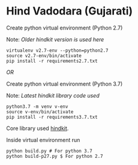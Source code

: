 # Hind Vadodara (Gujarati)

Create python virtual environment (Python 2.7)

Note: *Older hindkit version is used here*
```
virtualenv v2.7-env --python=python2.7
source v2.7-env/bin/activate
pip install -r requirements2.7.txt
```

*OR*

Create python virtual environment (Python 3.7)

Note: *Latest hindkit library code used*
```
python3.7 -m venv v-env
source v-env/bin/activate
pip install -r requirements3.7.txt
```

Core library used [hindkit](https://github.com/itfoundry/hindkit).

Inside virtual environment run
```
python build.py # For python 3.7
python build-p27.py $ For python 2.7
```

